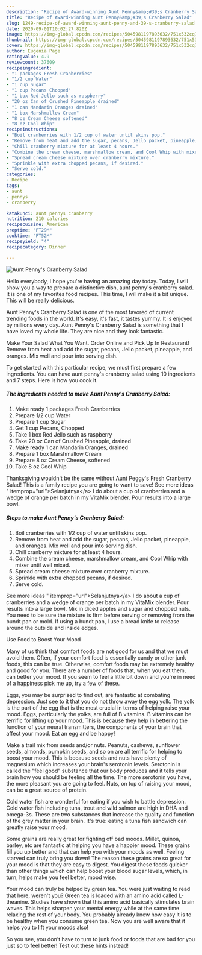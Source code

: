 ```yaml
---
description: "Recipe of Award-winning Aunt Penny&amp;#39;s Cranberry Salad"
title: "Recipe of Award-winning Aunt Penny&amp;#39;s Cranberry Salad"
slug: 1249-recipe-of-award-winning-aunt-penny-and-39-s-cranberry-salad
date: 2020-09-01T10:02:27.820Z
image: https://img-global.cpcdn.com/recipes/5045981197893632/751x532cq70/aunt-pennys-cranberry-salad-recipe-main-photo.jpg
thumbnail: https://img-global.cpcdn.com/recipes/5045981197893632/751x532cq70/aunt-pennys-cranberry-salad-recipe-main-photo.jpg
cover: https://img-global.cpcdn.com/recipes/5045981197893632/751x532cq70/aunt-pennys-cranberry-salad-recipe-main-photo.jpg
author: Eugenia Page
ratingvalue: 4.9
reviewcount: 37609
recipeingredient:
- "1 packages Fresh Cranberries"
- "1/2 cup Water"
- "1 cup Sugar"
- "1 cup Pecans Chopped"
- "1 box Red Jello such as raspberry"
- "20 oz Can of Crushed Pineapple drained"
- "1 can Mandarin Oranges drained"
- "1 box Marshmallow Cream"
- "8 oz Cream Cheese softened"
- "8 oz Cool Whip"
recipeinstructions:
- "Boil cranberries with 1/2 cup of water until skins pop."
- "Remove from heat and add the sugar, pecans, Jello packet, pineapple, and oranges.  Mix well and pour into serving dish."
- "Chill cranberry mixture for at least 4 hours."
- "Combine the cream cheese, marshmallow cream, and Cool Whip with mixer until well mixed."
- "Spread cream cheese mixture over cranberry mixture."
- "Sprinkle with extra chopped pecans, if desired."
- "Serve cold."
categories:
- Recipe
tags:
- aunt
- pennys
- cranberry

katakunci: aunt pennys cranberry 
nutrition: 210 calories
recipecuisine: American
preptime: "PT29M"
cooktime: "PT52M"
recipeyield: "4"
recipecategory: Dinner

---
```



![Aunt Penny&#39;s Cranberry Salad](https://img-global.cpcdn.com/recipes/5045981197893632/751x532cq70/aunt-pennys-cranberry-salad-recipe-main-photo.jpg)

Hello everybody, I hope you're having an amazing day today. Today, I will show you a way to prepare a distinctive dish, aunt penny&#39;s cranberry salad. It is one of my favorites food recipes. This time, I will make it a bit unique. This will be really delicious.

Aunt Penny&#39;s Cranberry Salad is one of the most favored of current trending foods in the world. It's easy, it's fast, it tastes yummy. It is enjoyed by millions every day. Aunt Penny&#39;s Cranberry Salad is something that I have loved my whole life. They are nice and they look fantastic.

Make Your Salad What You Want. Order Online and Pick Up In Restaurant! Remove from heat and add the sugar, pecans, Jello packet, pineapple, and oranges. Mix well and pour into serving dish.


To get started with this particular recipe, we must first prepare a few ingredients. You can have aunt penny&#39;s cranberry salad using 10 ingredients and 7 steps. Here is how you cook it.

<!--inarticleads1-->

##### The ingredients needed to make Aunt Penny&#39;s Cranberry Salad:

1. Make ready 1 packages Fresh Cranberries
1. Prepare 1/2 cup Water
1. Prepare 1 cup Sugar
1. Get 1 cup Pecans, Chopped
1. Take 1 box Red Jello such as raspberry
1. Take 20 oz Can of Crushed Pineapple, drained
1. Make ready 1 can Mandarin Oranges, drained
1. Prepare 1 box Marshmallow Cream
1. Prepare 8 oz Cream Cheese, softened
1. Take 8 oz Cool Whip


Thanksgiving wouldn&#39;t be the same without Aunt Peggy&#39;s Fresh Cranberry Salad! This is a family recipe you are going to want to save! See more ideas &#34; itemprop=&#34;url&#34;&gt;Selanjutnya&lt;/a&gt; I do about a cup of cranberries and a wedge of orange per batch in my VitaMix blender. Pour results into a large bowl. 

<!--inarticleads2-->

##### Steps to make Aunt Penny&#39;s Cranberry Salad:

1. Boil cranberries with 1/2 cup of water until skins pop.
1. Remove from heat and add the sugar, pecans, Jello packet, pineapple, and oranges.  Mix well and pour into serving dish.
1. Chill cranberry mixture for at least 4 hours.
1. Combine the cream cheese, marshmallow cream, and Cool Whip with mixer until well mixed.
1. Spread cream cheese mixture over cranberry mixture.
1. Sprinkle with extra chopped pecans, if desired.
1. Serve cold.


See more ideas &#34; itemprop=&#34;url&#34;&gt;Selanjutnya&lt;/a&gt; I do about a cup of cranberries and a wedge of orange per batch in my VitaMix blender. Pour results into a large bowl. Mix in diced apples and sugar and chopped nuts. You need to be sure the mixture is firm before serving or removing from the bundt pan or mold. If using a bundt pan, I use a bread knife to release around the outside and inside edges. 

Use Food to Boost Your Mood


Many of us think that comfort foods are not good for us and that we must avoid them. Often, if your comfort food is essentially candy or other junk foods, this can be true. Otherwise, comfort foods may be extremely healthy and good for you. There are a number of foods that, when you eat them, can better your mood. If you seem to feel a little bit down and you're in need of a happiness pick me up, try a few of these.

Eggs, you may be surprised to find out, are fantastic at combating depression. Just see to it that you do not throw away the egg yolk. The yolk is the part of the egg that is the most crucial in terms of helping raise your mood. Eggs, particularly the yolks, are full of B vitamins. B vitamins can be terrific for lifting up your mood. This is because they help in bettering the function of your neural transmitters, the components of your brain that affect your mood. Eat an egg and be happy!

Make a trail mix from seeds and/or nuts. Peanuts, cashews, sunflower seeds, almonds, pumpkin seeds, and so on are all terrific for helping to boost your mood. This is because seeds and nuts have plenty of magnesium which increases your brain's serotonin levels. Serotonin is called the "feel good" substance that our body produces and it tells your brain how you should be feeling all the time. The more serotonin you have, the more pleasant you are going to feel. Nuts, on top of raising your mood, can be a great source of protein.

Cold water fish are wonderful for eating if you wish to battle depression. Cold water fish including tuna, trout and wild salmon are high in DHA and omega-3s. These are two substances that increase the quality and function of the grey matter in your brain. It's true: eating a tuna fish sandwich can greatly raise your mood. 

Some grains are really great for fighting off bad moods. Millet, quinoa, barley, etc are fantastic at helping you have a happier mood. These grains fill you up better and that can help you with your moods as well. Feeling starved can truly bring you down! The reason these grains are so great for your mood is that they are easy to digest. You digest these foods quicker than other things which can help boost your blood sugar levels, which, in turn, helps make you feel better, mood wise.

Your mood can truly be helped by green tea. You were just waiting to read that here, weren't you? Green tea is loaded with an amino acid called L-theanine. Studies have shown that this amino acid basically stimulates brain waves. This helps sharpen your mental energy while at the same time relaxing the rest of your body. You probably already knew how easy it is to be healthy when you consume green tea. Now you are well aware that it helps you to lift your moods also!

So you see, you don't have to turn to junk food or foods that are bad for you just so to feel better! Test out  these hints  instead!

